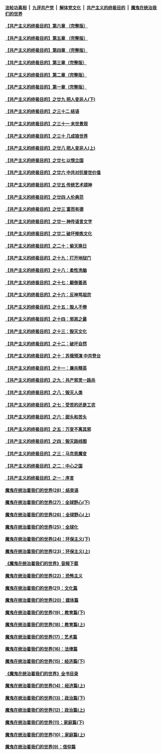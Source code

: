 ####  [法轮功真相](../../../../basic/blob/master/README.md?t=08310752) &nbsp;|&nbsp; [九评共产党](../../../../9ping.md/blob/master/README.md?t=08310752) &nbsp;|&nbsp; [解体党文化](../../../../jtdwh.md/blob/master/README.md?t=08310752)  &nbsp;|&nbsp; [共产主义的终极目的](../../../../gczydzjmd.md/blob/master/README.md?t=08310752) &nbsp;|&nbsp; [魔鬼在统治我们的世界](../../../../mgztzwmdsj.md/blob/master/README.md?t=08310752) 

#### [【共产主义的终极目的】第六章 （完整版）](../pages/nsc422/n11428913.md?t=08310752) 

#### [【共产主义的终极目的】第五章 （完整版）](../pages/nsc422/n11428912.md?t=08310752) 

#### [【共产主义的终极目的】第四章 （完整版）](../pages/nsc422/n11428907.md?t=08310752) 

#### [【共产主义的终极目的】第三章（完整版）](../pages/nsc422/n11428848.md?t=08310752) 

#### [【共产主义的终极目的】第二章（完整版）](../pages/nsc422/n11428831.md?t=08310752) 

#### [【共产主义的终极目的】第一章（完整版）](../pages/nsc422/n11417651.md?t=08310752) 

#### [【共产主义的终极目的】之廿九 把人变非人(下)](../pages/nsc422/n11344140.md?t=08310752) 

#### [【共产主义的终极目的】之三十二 结语](../pages/nsc422/n11360535.md?t=08310752) 

#### [【共产主义的终极目的】之三十一 末世景观](../pages/nsc422/n11351129.md?t=08310752) 

#### [【共产主义的终极目的】之三十 几成狼世界](../pages/nsc422/n11348280.md?t=08310752) 

#### [【共产主义的终极目的】之廿八 把人变非人(上)](../pages/nsc422/n11340492.md?t=08310752) 

#### [【共产主义的终极目的】之廿七 以恨立国](../pages/nsc422/n11336944.md?t=08310752) 

#### [【共产主义的终极目的】之廿六 中共对抗普世价值](../pages/nsc422/n11324785.md?t=08310752) 

#### [【共产主义的终极目的】之廿五 传统艺术颂神](../pages/nsc422/n11296396.md?t=08310752) 

#### [【共产主义的终极目的】之廿四 人伦典范](../pages/nsc422/n11296397.md?t=08310752) 

#### [【共产主义的终极目的】之廿三 富而有德](../pages/nsc422/n11283598.md?t=08310752) 

#### [【共产主义的终极目的】之廿一 神传语言文字](../pages/nsc422/n11263265.md?t=08310752) 

#### [【共产主义的终极目的】之廿二 破坏修炼文化](../pages/nsc422/n11245728.md?t=08310752) 

#### [【共产主义的终极目的】之二十：偷天换日](../pages/nsc422/n11238846.md?t=08310752) 

#### [【共产主义的终极目的】之十九：打开地狱门](../pages/nsc422/n11206376.md?t=08310752) 

#### [【共产主义的终极目的】之十八：柔性洗脑](../pages/nsc422/n11199994.md?t=08310752) 

#### [【共产主义的终极目的】之十七：颠倒善恶](../pages/nsc422/n11179782.md?t=08310752) 

#### [【共产主义的终极目的】之十六：反神骂祖宗](../pages/nsc422/n11166798.md?t=08310752) 

#### [【共产主义的终极目的】之十五：毁人不倦](../pages/nsc422/n11166792.md?t=08310752) 

#### [【共产主义的终极目的】之十四：邪恶之最](../pages/nsc422/n11150249.md?t=08310752) 

#### [【共产主义的终极目的】之十三：毁灭文化](../pages/nsc422/n11135227.md?t=08310752) 

#### [【共产主义的终极目的】之十二：破坏自然](../pages/nsc422/n11135214.md?t=08310752) 

#### [【共产主义的终极目的】之十：苏俄预演 中共登台](../pages/nsc422/n11118424.md?t=08310752) 

#### [【共产主义的终极目的】之十一：屠杀精英](../pages/nsc422/n11118442.md?t=08310752) 

#### [【共产主义的终极目的】之九：共产邪灵一路杀](../pages/nsc422/n11114139.md?t=08310752) 

#### [【共产主义的终极目的】之八：毁灭人类](../pages/nsc422/n11108503.md?t=08310752) 

#### [【共产主义的终极目的】之七：受苦的还是工农](../pages/nsc422/n11101809.md?t=08310752) 

#### [【共产主义的终极目的】之六：甜头和苦头](../pages/nsc422/n11096971.md?t=08310752) 

#### [【共产主义的终极目的】之五：万变不离其邪](../pages/nsc422/n11091285.md?t=08310752) 

#### [【共产主义的终极目的】之四：毁灭路线图](../pages/nsc422/n11086284.md?t=08310752) 

#### [【共产主义的终极目的】之三：马克思魔变](../pages/nsc422/n11061941.md?t=08310752) 

#### [【共产主义的终极目的】之二：中心之国](../pages/nsc422/n11047728.md?t=08310752) 

#### [【共产主义的终极目的】之一：序言](../pages/nsc422/n11086077.md?t=08310752) 

#### [魔鬼在统治着我们的世界(28)：结束语](../pages/nsc422/n10936246.md?t=08310752) 

#### [魔鬼在统治着我们的世界(27)：全球野心(下)](../pages/nsc422/n10928319.md?t=08310752) 

#### [魔鬼在统治着我们的世界(26)：全球野心(上)](../pages/nsc422/n10900318.md?t=08310752) 

#### [魔鬼在统治着我们的世界(25)：全球化](../pages/nsc422/n10788205.md?t=08310752) 

#### [魔鬼在统治着我们的世界(24)：环保主义(下)](../pages/nsc422/n10695307.md?t=08310752) 

#### [魔鬼在统治着我们的世界(23)：环保主义(上)](../pages/nsc422/n10688613.md?t=08310752) 

#### [《魔鬼在统治着我们的世界》音频下载](../pages/nsc422/n10635553.md?t=08310752) 

#### [魔鬼在统治着我们的世界(22)：恐怖主义](../pages/nsc422/n10614727.md?t=08310752) 

#### [魔鬼在统治着我们的世界(21)：文化篇](../pages/nsc422/n10597706.md?t=08310752) 

#### [魔鬼在统治着我们的世界(20)：媒体篇](../pages/nsc422/n10586579.md?t=08310752) 

#### [魔鬼在统治着我们的世界(19)：教育篇(下)](../pages/nsc422/n10564808.md?t=08310752) 

#### [魔鬼在统治着我们的世界(18)：教育篇(上)](../pages/nsc422/n10526970.md?t=08310752) 

#### [魔鬼在统治着我们的世界(17)：艺术篇](../pages/nsc422/n10499093.md?t=08310752) 

#### [魔鬼在统治着我们的世界(16)：法律篇](../pages/nsc422/n10485969.md?t=08310752) 

#### [魔鬼在统治着我们的世界(15)：经济篇(下)](../pages/nsc422/n10469975.md?t=08310752) 

#### [《魔鬼在统治着我们的世界》全书目录](../pages/nsc422/n10464261.md?t=08310752) 

#### [魔鬼在统治着我们的世界(14)：经济篇(上)](../pages/nsc422/n10457370.md?t=08310752) 

#### [魔鬼在统治着我们的世界(13)：政治篇(下)](../pages/nsc422/n10448270.md?t=08310752) 

#### [魔鬼在统治着我们的世界(12)：政治篇(上)](../pages/nsc422/n10444576.md?t=08310752) 

#### [魔鬼在统治着我们的世界(11)：家庭篇(下)](../pages/nsc422/n10440961.md?t=08310752) 

#### [魔鬼在统治着我们的世界(10)：家庭篇(上)](../pages/nsc422/n10435448.md?t=08310752) 

#### [魔鬼在统治着我们的世界(9)：信仰篇](../pages/nsc422/n10432159.md?t=08310752) 

